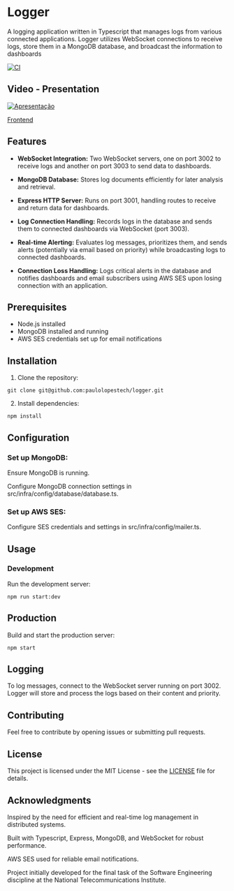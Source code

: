 # Logger
A logging application written in Typescript that manages logs from various connected applications. Logger utilizes WebSocket connections to receive logs, store them in a MongoDB database, and broadcast the information to dashboards


[![CI](https://github.com/paulolopestech/logger/actions/workflows/ci.yaml/badge.svg)](https://github.com/paulolopestech/logger/actions/workflows/ci.yaml)

## Video - Presentation
[![Apresentação](https://img.youtube.com/vi/9YteyxlCRbM/0.jpg)](https://youtu.be/9YteyxlCRbM)

[Frontend](https://github.com/paulolopestech/logger-ts-frontend)

## Features
- <b>WebSocket Integration:</b> Two WebSocket servers, one on port 3002 to receive logs and another on port 3003 to send data to dashboards.

- <b>MongoDB Database:</b> Stores log documents efficiently for later analysis and retrieval.

- <b>Express HTTP Server:</b> Runs on port 3001, handling routes to receive and return data for dashboards.

- <b>Log Connection Handling:</b> Records logs in the database and sends them to connected dashboards via WebSocket (port 3003).

- <b>Real-time Alerting:</b> Evaluates log messages, prioritizes them, and sends alerts (potentially via email based on priority) while broadcasting logs to connected dashboards.

- <b>Connection Loss Handling:</b> Logs critical alerts in the database and notifies dashboards and email subscribers using AWS SES upon losing connection with an application.

## Prerequisites
- Node.js installed
- MongoDB installed and running
- AWS SES credentials set up for email notifications

## Installation

1. Clone the repository:
```
git clone git@github.com:paulolopestech/logger.git
```

2. Install dependencies:
```
npm install
```

## Configuration
### Set up MongoDB:

Ensure MongoDB is running.

Configure MongoDB connection settings in src/infra/config/database/database.ts.
### Set up AWS SES:

Configure SES credentials and settings in src/infra/config/mailer.ts.

## Usage
### Development
Run the development server:
```
npm run start:dev
```


## Production
Build and start the production server:
```
npm start
```

## Logging
To log messages, connect to the WebSocket server running on port 3002. Logger will store and process the logs based on their content and priority.

## Contributing
Feel free to contribute by opening issues or submitting pull requests.

## License
This project is licensed under the MIT License - see the [LICENSE](./LICENCE) file for details.

## Acknowledgments
Inspired by the need for efficient and real-time log management in distributed systems.

Built with Typescript, Express, MongoDB, and WebSocket for robust performance.

AWS SES used for reliable email notifications.

Project initially developed for the final task of the Software Engineering discipline at the National Telecommunications Institute.